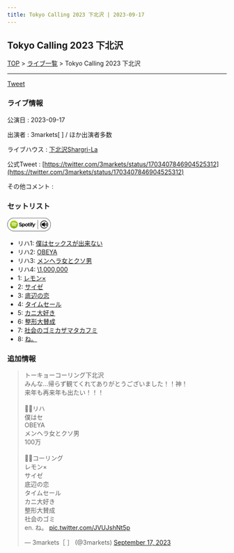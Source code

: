 ```yaml
---
title: Tokyo Calling 2023 下北沢 | 2023-09-17
---
```

## Tokyo Calling 2023 下北沢

[TOP](/setlist/) > [ライブ一覧](lives.html) > Tokyo Calling 2023 下北沢

___

<a href="https://twitter.com/share?ref_src=twsrc%5Etfw" data-text="3markets[ ]セットリスト > Tokyo Calling 2023 下北沢" class="twitter-share-button" data-via="3markets" data-hashtags="3markets" data-related="3markets" data-show-count="false">Tweet</a>

### ライブ情報

公演日
:    2023-09-17

出演者
:    3markets[ ] / ほか出演者多数

ライブハウス
:    [下北沢Shargri-La](livehouse012.html)

公式Tweet
:    [https://twitter.com/3markets/status/1703407846904525312](https://twitter.com/3markets/status/1703407846904525312)

その他コメント
:    

### セットリスト


[![play with spotify](images/spotify-icon.png)](https://open.spotify.com/playlist/1jv6dCbYLHhKMPAW8izWAd)



*  リハ1: [僕はセックスが出来ない](song006.html)
*  リハ2: [OBEYA](song021.html)
*  リハ3: [メンヘラ女とクソ男](song072.html)
*  リハ4: [\1,000,000](song022.html)
*  1: [レモン×](song003.html)
*  2: [サイゼ](song004.html)
*  3: [底辺の恋](song008.html)
*  4: [タイムセール](song007.html)
*  5: [カニ大好き](song079.html)
*  6: [整形大賛成](song005.html)
*  7: [社会のゴミカザマタカフミ](song002.html)
*  8: [ね。](song076.html)


### 追加情報



<blockquote class="twitter-tweet"><p lang="ja" dir="ltr">トーキョーコーリング下北沢<br>みんな…帰らず観てくれてありがとうございました！！神！<br>来年も再来年も出たい！！！<br><br>🚶‍♂️リハ<br>僕はセ<br>OBEYA<br>メンヘラ女とクソ男<br>100万<br><br>🏃‍♂️コーリング<br>レモン×<br>サイゼ<br>底辺の恋<br>タイムセール<br>カニ大好き<br>整形大賛成<br>社会のゴミ<br>en. ね。 <a href="https://t.co/JVUJshNt5p">pic.twitter.com/JVUJshNt5p</a></p>&mdash; 3markets［ ］ (@3markets) <a href="https://twitter.com/3markets/status/1703407846904525312?ref_src=twsrc%5Etfw">September 17, 2023</a></blockquote>
<script async src="https://platform.twitter.com/widgets.js" charset="utf-8"></script>




<script async src="https://platform.twitter.com/widgets.js" charset="utf-8"></script>